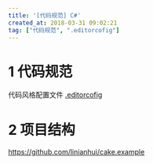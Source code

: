 ```yaml
---
title: '[代码规范] C#'
created_at: 2018-03-31 09:02:21
tag: ["代码规范", ".editorcofig"]
---
```



# 1 代码规范

代码风格配置文件 [.editorcofig](https://github.com/linianhui/linianhui.github.io/blob/blog/blog/code-guide/csharp/.editorcofig)

# 2 项目结构

<https://github.com/linianhui/cake.example>